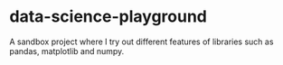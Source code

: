 # data-science-playground
A sandbox project where I try out different features of libraries such as pandas, matplotlib and numpy.
